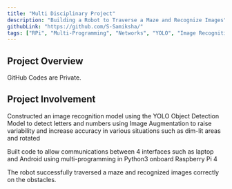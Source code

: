 ```yaml
---
title: "Multi Disciplinary Project"
description: "Building a Robot to Traverse a Maze and Recognize Images"
githubLink: "https://github.com/S-Samiksha/"
tags: ["RPi", "Multi-Programming", "Networks", "YOLO", "Image Recognition"]
---
```


## Project Overview

GitHub Codes are Private.

## Project Involvement

Constructed an image recognition model using the YOLO Object Detection Model to detect letters and numbers using Image Augmentation to raise variability and increase accuracy in various situations such as dim-lit areas and rotated

Built code to allow communications between 4 interfaces such as laptop and Android using multi-programming in Python3 onboard Raspberry Pi 4

The robot successfully traversed a maze and recognized images correctly on the obstacles.
